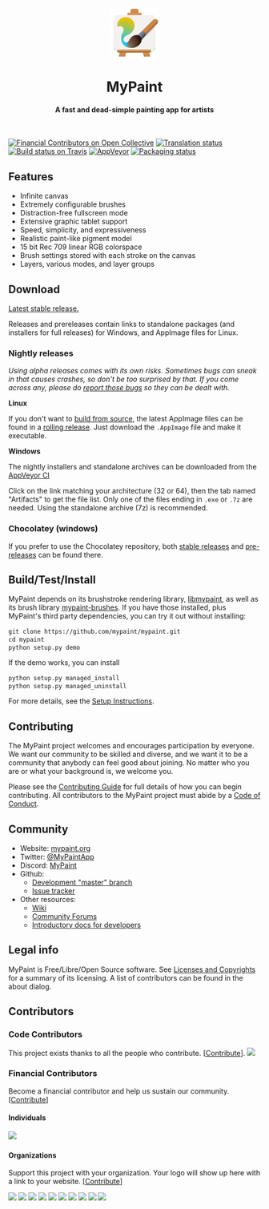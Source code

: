 <p align="center">
    <img src="pixmaps/mypaint_logo.png?raw=true" height="100px"/>
    <h1 align="center">MyPaint</h1>
    <h4 align="center">
      A fast and dead-simple painting app for artists
    </h4>
  <br>
</p>

[![Financial Contributors on Open Collective](https://opencollective.com/mypaint/all/badge.svg?label=financial+contributors)](https://opencollective.com/mypaint) [![Translation status](https://hosted.weblate.org/widgets/mypaint/-/mypaint/svg-badge.svg)](https://hosted.weblate.org/engage/mypaint/?utm_source=widget) [![Build status on Travis](https://travis-ci.org/mypaint/mypaint.svg?branch=master)](https://travis-ci.org/mypaint/mypaint) [![AppVeyor](https://ci.appveyor.com/api/projects/status/3s54192cipo2d4js/branch/master?svg=true)](https://ci.appveyor.com/project/achadwick/mypaint/branch/master) [![Packaging status](https://repology.org/badge/tiny-repos/mypaint.svg)](https://repology.org/project/mypaint/versions)


## Features

* Infinite canvas
* Extremely configurable brushes
* Distraction-free fullscreen mode
* Extensive graphic tablet support
* Speed, simplicity, and expressiveness
* Realistic paint-like pigment model
* 15 bit Rec 709 linear RGB colorspace
* Brush settings stored with each stroke on the canvas
* Layers, various modes, and layer groups

## Download

[Latest stable release.](https://github.com/mypaint/mypaint/releases/latest)

Releases and prereleases contain links to standalone packages
(and installers for full releases) for Windows, and AppImage files for Linux.

### Nightly releases

_Using alpha releases comes with its own risks.
Sometimes bugs can sneak in that causes crashes, so don't be too surprised by that.
If you come across any, please do [report those bugs][trackerlink] so they can be dealt with._

**Linux**

If you don't want to [build from source](#buildtestinstall),
the latest AppImage files can be found in a
[rolling release](https://github.com/mypaint/mypaint-appimage/releases/tag/continuous).
Just download the `.AppImage` file and make it executable.

**Windows**

The nightly installers and standalone archives can be downloaded from the
[AppVeyor CI](https://ci.appveyor.com/project/achadwick/mypaint)

Click on the link matching your architecture (32 or 64), then the tab named "Artifacts"
to get the file list. Only one of the files ending in `.exe` or `.7z` are needed.
Using the standalone archive (7z) is recommended.

### Chocolatey (windows)

If you prefer to use the Chocolatey repository, both
[stable releases][choco_prerel] and [pre-releases][choco_stable]
can be found there.

[choco_prerel]: https://chocolatey.org/packages/mypaint/
[choco_stable]: https://chocolatey.org/packages/mypaint/1.2.1

## Build/Test/Install

MyPaint depends on its brushstroke rendering library,
[libmypaint](https://github.com/mypaint/libmypaint), as well as
its brush library [mypaint-brushes](https://github.com/mypaint/mypaint-brushes).
If you have those installed, plus MyPaint's third party dependencies,
you can try it out without installing:

    git clone https://github.com/mypaint/mypaint.git
    cd mypaint
    python setup.py demo

If the demo works, you can install

    python setup.py managed_install
    python setup.py managed_uninstall

For more details, see the [Setup Instructions](BUILDING.md).

[1]:https://github.com/mypaint/libmypaint

## Contributing

The MyPaint project welcomes and encourages participation by everyone. We want our community to be skilled and diverse, and we want it to be a community that anybody can feel good about joining. No matter who you are or what your background is, we welcome you.

Please see the [Contributing Guide](CONTRIBUTING.md) for full details of how you can begin contributing.  All contributors to the MyPaint project must abide by a [Code of Conduct](CODE_OF_CONDUCT.md).

## Community

* Website: [mypaint.org](http://mypaint.org/)
* Twitter: [@MyPaintApp](https://twitter.com/MyPaintApp)
* Discord: [MyPaint](https://discord.gg/vbB434p)
* Github:
  - [Development "master" branch](https://github.com/mypaint/mypaint)
  - [Issue tracker][trackerlink]
* Other resources:
  - [Wiki](https://github.com/mypaint/mypaint/wiki)
  - [Community Forums](https://community.mypaint.org)
  - [Introductory docs for developers](https://github.com/mypaint/mypaint/wiki/Development)

## Legal info

MyPaint is Free/Libre/Open Source software.  See [Licenses and
Copyrights](Licenses.md) for a summary of its licensing.  A list of
contributors can be found in the about dialog.

[trackerlink]: https://github.com/mypaint/mypaint/issues

## Contributors

### Code Contributors

This project exists thanks to all the people who contribute. [[Contribute](CONTRIBUTING.md)].
<a href="https://github.com/mypaint/mypaint/graphs/contributors"><img src="https://opencollective.com/mypaint/contributors.svg?width=890&button=false" /></a>

### Financial Contributors

Become a financial contributor and help us sustain our community. [[Contribute](https://opencollective.com/mypaint/contribute)]

#### Individuals

<a href="https://opencollective.com/mypaint"><img src="https://opencollective.com/mypaint/individuals.svg?width=890"></a>

#### Organizations

Support this project with your organization. Your logo will show up here with a link to your website. [[Contribute](https://opencollective.com/mypaint/contribute)]

<a href="https://opencollective.com/mypaint/organization/0/website"><img src="https://opencollective.com/mypaint/organization/0/avatar.svg"></a>
<a href="https://opencollective.com/mypaint/organization/1/website"><img src="https://opencollective.com/mypaint/organization/1/avatar.svg"></a>
<a href="https://opencollective.com/mypaint/organization/2/website"><img src="https://opencollective.com/mypaint/organization/2/avatar.svg"></a>
<a href="https://opencollective.com/mypaint/organization/3/website"><img src="https://opencollective.com/mypaint/organization/3/avatar.svg"></a>
<a href="https://opencollective.com/mypaint/organization/4/website"><img src="https://opencollective.com/mypaint/organization/4/avatar.svg"></a>
<a href="https://opencollective.com/mypaint/organization/5/website"><img src="https://opencollective.com/mypaint/organization/5/avatar.svg"></a>
<a href="https://opencollective.com/mypaint/organization/6/website"><img src="https://opencollective.com/mypaint/organization/6/avatar.svg"></a>
<a href="https://opencollective.com/mypaint/organization/7/website"><img src="https://opencollective.com/mypaint/organization/7/avatar.svg"></a>
<a href="https://opencollective.com/mypaint/organization/8/website"><img src="https://opencollective.com/mypaint/organization/8/avatar.svg"></a>
<a href="https://opencollective.com/mypaint/organization/9/website"><img src="https://opencollective.com/mypaint/organization/9/avatar.svg"></a>
